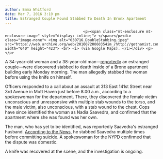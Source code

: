 ```yaml
---
author: Emma Whitford
date: Mar 7, 2016 3:10 pm
title: Estranged Couple Found Stabbed To Death In Bronx Apartment 
---
```


	
										<p><span class="mt-enclosure mt-enclosure-image" style="display: inline;"> </span></p><div class="image-none"> <img alt="030716_DoubleStabbing.jpeg" src="https://web.archive.org/web/20160720060354im_/http://gothamist.com/attachments/nyc_ewhitford/030716_DoubleStabbing.jpeg" width="640" height="423"> <br> <i> (via Google Maps). </i></div> <p></p>

<p>A 34-year-old woman and a 38-year-old man&#x2014;<a href="https://web.archive.org/web/20160720060354/http://nypost.com/2016/03/07/man-stabs-his-wife-to-death-before-turning-knife-on-himself/">reportedly</a> an estranged couple&#x2014;were discovered stabbed to death inside of a Bronx apartment building early Monday morning. The man allegedly stabbed the woman before using the knife on himself. </p>

<p>Officers responded to a call about an assault at 313 East 141st Street near 3rd Avenue in Mott Haven just before 8:00 a.m., according to a spokeswoman for the department. There, they discovered the female victim unconscious and unresponsive with multiple stab wounds to the torso, and the male victim, also unconscious, with a stab wound to the chest. Cops have since identified the woman as Nadia Saavedra, and confirmed that the apartment where she was found was her own. </p>

<p>The man, who has yet to be identified, was reportedly Saavedra&apos;s estranged husband. <a href="https://web.archive.org/web/20160720060354/http://www.nydailynews.com/new-york/bronx/woman-killed-husband-apparent-murder-suicide-bronx-article-1.2555332">According to the News</a>, he stabbed Saavedra multiple times before committing suicide. A spokeswoman for the NYPD confirmed that the dispute was domestic. </p>

<p>A knife was recovered at the scene, and the investigation is ongoing. <br>
</p>					
										
									
				